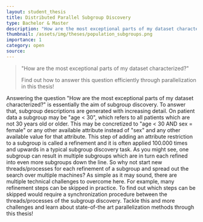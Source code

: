 ```yaml
---
layout: student_thesis
title: Distributed Parallel Subgroup Discovery
type: Bachelor & Master
description: "How are the most exceptional parts of my dataset characterized?"
thumbnail: /assets/img/theses/population_subgroups.png
importance: 1
category: open
source:
---
```


> "How are the most exceptional parts of my dataset characterized?"
> 
> Find out how to answer this question efficiently through parallelization in this thesis!

Answering the question "How are the most exceptional parts of my dataset characterized?" is essentially the aim of subgroup discovery. To answer that, subgroup descriptions are generated with increasing detail. On patient data a subgroup may be "age < 30", which refers to all patients which are not 30 years old or older. This may be concretized to "age < 30 AND sex = female" or any other available attribute instead of "sex" and any other available value for that attribute. This step of adding an attribute restriction to a subgroup is called a refinement and it is often applied 100.000 times and upwards in a typical subgroup discovery task. As you might see, one subgroup can result in multiple subgroups which are in turn each refined into even more subgroups down the line. So why not start new threads/processes for each refinement of a subgroup and spread out the search over multiple machines? As simple as it may sound, there are multiple technical challenges to overcome here. For example, many refinement steps can be skipped in practice. To find out which steps can be skipped would require a synchronization procedure between the threads/processes of the subgroup discovery. Tackle this and more challenges and learn about state-of-the art parallelization methods through this thesis!
